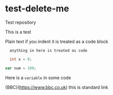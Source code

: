 # test-delete-me
Test repository

This is a test


Plain text
  if you indent it is treated as a code block
  ```
    anything in here is treated as code
  ```
  
  ```cs
    int x = 0;
  ```
  
  ```js
  var num = 100;
  ```
  
  Here is a `variable` in some code
  
  {BBC}(https://www.bbc.co.uk) this is standard link
